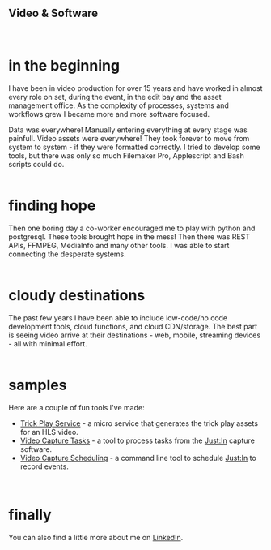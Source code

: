## Video & Software
<br>

# in the beginning
I have been in video production for over 15 years and have worked in almost every role on set, during the event, in the edit bay and the asset management office. As the complexity of processes, systems and workflows grew I became more and more software focused.

Data was everywhere! Manually entering everything at every stage was painfull. Video assets were everywhere! They took forever to move from system to system - if they were formatted correctly. I tried to develop some tools, but there was only so much Filemaker Pro, Applescript and Bash scripts could do.<br><br>

# finding hope
Then one boring day a co-worker encouraged me to play with python and postgresql. These tools brought hope in the mess! Then there was REST APIs, FFMPEG, MediaInfo and many other tools. I was able to start connecting the desperate systems.<br><br>

# cloudy destinations
The past few years I have been able to include low-code/no code development tools, cloud functions, and cloud CDN/storage. The best part is seeing video arrive at their destinations - web, mobile, streaming devices - all with minimal effort.<br><br>

# samples
Here are a couple of fun tools I've made:
- [Trick Play Service](https://github.com/robertharmless/trickplay-service) - a micro service that generates the trick play assets for an HLS video.
- [Video Capture Tasks](https://github.com/robertharmless/video-capture-tasks) - a tool to process tasks from the [Just:In](https://www.toolsonair.com/products/ingest/justin/) capture software.
- [Video Capture Scheduling](https://github.com/robertharmless/video-capture-scheduling) - a command line tool to schedule [Just:In](https://www.toolsonair.com/products/ingest/justin/) to record events.

<br>

# finally
You can also find a little more about me on [LinkedIn](https://www.linkedin.com/in/robertharmless/).
